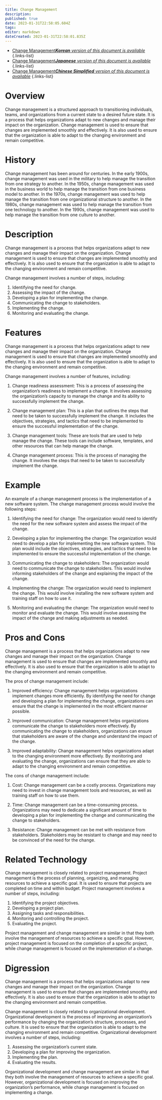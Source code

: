 ```yaml
---
title: Change Management
description: 
published: true
date: 2023-01-31T22:58:05.604Z
tags: 
editor: markdown
dateCreated: 2023-01-31T22:58:01.835Z
---
```


- [Change Management***Korean** version of this document is available*](/ko/Knowledge-base/Dictionary/change-management)
{.links-list}
- [Change Management***Japanese** version of this document is available*](/ja/Knowledge-base/Dictionary/change-management)
{.links-list}
- [Change Management***Chinese Simplified** version of this document is available*](/zh/Knowledge-base/Dictionary/change-management)
{.links-list}


# Overview
Change management is a structured approach to transitioning individuals, teams, and organizations from a current state to a desired future state. It is a process that helps organizations adapt to new changes and manage their impact on the organization. Change management is used to ensure that changes are implemented smoothly and effectively. It is also used to ensure that the organization is able to adapt to the changing environment and remain competitive.

# History
Change management has been around for centuries. In the early 1900s, change management was used in the military to help manage the transition from one strategy to another. In the 1950s, change management was used in the business world to help manage the transition from one business model to another. In the 1970s, change management was used to help manage the transition from one organizational structure to another. In the 1980s, change management was used to help manage the transition from one technology to another. In the 1990s, change management was used to help manage the transition from one culture to another.

# Description
Change management is a process that helps organizations adapt to new changes and manage their impact on the organization. Change management is used to ensure that changes are implemented smoothly and effectively. It is also used to ensure that the organization is able to adapt to the changing environment and remain competitive.

Change management involves a number of steps, including:

1. Identifying the need for change.
2. Assessing the impact of the change.
3. Developing a plan for implementing the change.
4. Communicating the change to stakeholders.
5. Implementing the change.
6. Monitoring and evaluating the change.

# Features
Change management is a process that helps organizations adapt to new changes and manage their impact on the organization. Change management is used to ensure that changes are implemented smoothly and effectively. It is also used to ensure that the organization is able to adapt to the changing environment and remain competitive.

Change management involves a number of features, including:

1. Change readiness assessment: This is a process of assessing the organization’s readiness to implement a change. It involves assessing the organization’s capacity to manage the change and its ability to successfully implement the change.

2. Change management plan: This is a plan that outlines the steps that need to be taken to successfully implement the change. It includes the objectives, strategies, and tactics that need to be implemented to ensure the successful implementation of the change.

3. Change management tools: These are tools that are used to help manage the change. These tools can include software, templates, and other resources that can help manage the change.

4. Change management process: This is the process of managing the change. It involves the steps that need to be taken to successfully implement the change.

# Example
An example of a change management process is the implementation of a new software system. The change management process would involve the following steps:

1. Identifying the need for change: The organization would need to identify the need for the new software system and assess the impact of the change.

2. Developing a plan for implementing the change: The organization would need to develop a plan for implementing the new software system. This plan would include the objectives, strategies, and tactics that need to be implemented to ensure the successful implementation of the change.

3. Communicating the change to stakeholders: The organization would need to communicate the change to stakeholders. This would involve informing stakeholders of the change and explaining the impact of the change.

4. Implementing the change: The organization would need to implement the change. This would involve installing the new software system and training staff on how to use it.

5. Monitoring and evaluating the change: The organization would need to monitor and evaluate the change. This would involve assessing the impact of the change and making adjustments as needed.

# Pros and Cons
Change management is a process that helps organizations adapt to new changes and manage their impact on the organization. Change management is used to ensure that changes are implemented smoothly and effectively. It is also used to ensure that the organization is able to adapt to the changing environment and remain competitive.

The pros of change management include:

1. Improved efficiency: Change management helps organizations implement changes more efficiently. By identifying the need for change and developing a plan for implementing the change, organizations can ensure that the change is implemented in the most efficient manner possible.

2. Improved communication: Change management helps organizations communicate the change to stakeholders more effectively. By communicating the change to stakeholders, organizations can ensure that stakeholders are aware of the change and understand the impact of the change.

3. Improved adaptability: Change management helps organizations adapt to the changing environment more effectively. By monitoring and evaluating the change, organizations can ensure that they are able to adapt to the changing environment and remain competitive.

The cons of change management include:

1. Cost: Change management can be a costly process. Organizations may need to invest in change management tools and resources, as well as training staff on how to use them.

2. Time: Change management can be a time-consuming process. Organizations may need to dedicate a significant amount of time to developing a plan for implementing the change and communicating the change to stakeholders.

3. Resistance: Change management can be met with resistance from stakeholders. Stakeholders may be resistant to change and may need to be convinced of the need for the change.

# Related Technology
Change management is closely related to project management. Project management is the process of planning, organizing, and managing resources to achieve a specific goal. It is used to ensure that projects are completed on time and within budget. Project management involves a number of steps, including:

1. Identifying the project objectives.
2. Developing a project plan.
3. Assigning tasks and responsibilities.
4. Monitoring and controlling the project.
5. Evaluating the project.

Project management and change management are similar in that they both involve the management of resources to achieve a specific goal. However, project management is focused on the completion of a specific project, while change management is focused on the implementation of a change.

# Digression
Change management is a process that helps organizations adapt to new changes and manage their impact on the organization. Change management is used to ensure that changes are implemented smoothly and effectively. It is also used to ensure that the organization is able to adapt to the changing environment and remain competitive.

Change management is closely related to organizational development. Organizational development is the process of improving an organization’s performance by changing the organization’s structure, processes, and culture. It is used to ensure that the organization is able to adapt to the changing environment and remain competitive. Organizational development involves a number of steps, including:

1. Assessing the organization’s current state.
2. Developing a plan for improving the organization.
3. Implementing the plan.
4. Evaluating the results.

Organizational development and change management are similar in that they both involve the management of resources to achieve a specific goal. However, organizational development is focused on improving the organization’s performance, while change management is focused on implementing a change.